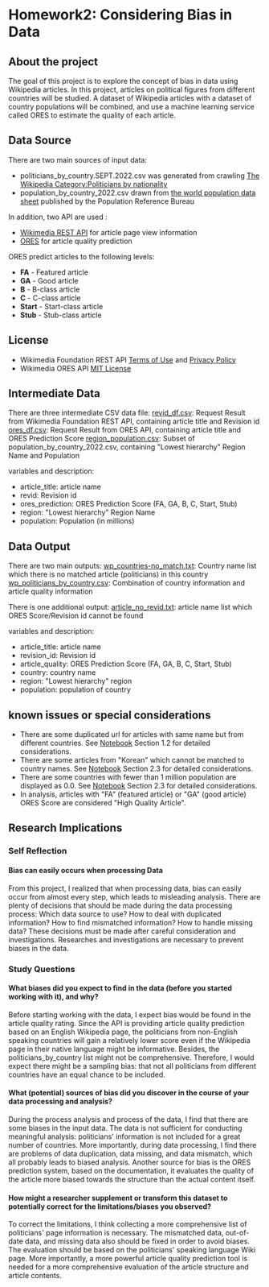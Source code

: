 # Homework2: Considering Bias in Data

## About the project
The goal of this project is to explore the concept of bias in data using Wikipedia articles. In this project, articles on political figures from different countries will be studied. A dataset of Wikipedia articles with a dataset of country populations will be combined, and use a machine learning service called ORES to estimate the quality of each article.


## Data Source
There are two main sources of input data:
- politicians_by_country.SEPT.2022.csv was generated from crawling [The Wikipedia Category:Politicians by nationality](https://en.wikipedia.org/wiki/Category:Politicians_by_nationality)
- population_by_country_2022.csv drawn from [the world population data sheet](https://www.prb.org/international/indicator/population/table) published by the Population Reference Bureau

In addition, two API are used :
- [Wikimedia REST API](https://www.mediawiki.org/wiki/Wikimedia_REST_API) for article page view information
- [ORES](https://www.mediawiki.org/wiki/ORES) for article quality prediction

ORES predict articles to the following levels:
 * **FA** - Featured article
 * **GA** - Good article
 * **B** - B-class article
 * **C** - C-class article
 * **Start** - Start-class article
 * **Stub** - Stub-class article

## License
- Wikimedia Foundation REST API [Terms of Use](https://foundation.wikimedia.org/wiki/Terms_of_Use/en) and [Privacy Policy](https://foundation.wikimedia.org/wiki/Privacy_policy)
- Wikimedia ORES API [MIT License](https://github.com/wikimedia/ores/blob/master/LICENSE)

## Intermediate Data
There are three intermediate CSV data file:
[revid_df.csv](/IntermediateData/revid_df.csv): Request Result from Wikimedia Foundation REST API, containing article title and Revision id
[ores_df.csv](/IntermediateData/ores_df.csv): Request Result from ORES API, containing article title and ORES Prediction Score
[region_population.csv](/IntermediateData/region_population.csv): Subset of population_by_country_2022.csv, containing "Lowest hierarchy" Region Name and Population

variables and description:
- article_title: article name
- revid: Revision id
- ores_prediction: ORES Prediction Score (FA, GA, B, C, Start, Stub)
- region: "Lowest hierarchy" Region Name
- population: Population (in millions)

## Data Output
There are two main outputs:
[wp_countries-no_match.txt](/DataOutput/wp_countries-no_match.txt): Country name list which there is no matched article (politicians) in this country
[wp_politicians_by_country.csv](/DataOutput/wp_politicians_by_country.csv): Combination of country information and article quality information

There is one additional output:
[article_no_revid.txt](/DataOutput/article_no_revid.txt): article name list which ORES Score/Revision id cannot be found

variables and description:
- article_title: article name
- revision_id: Revision id
- article_quality: ORES Prediction Score (FA, GA, B, C, Start, Stub)
- country: country name
- region: "Lowest hierarchy" region
- population: population of country

## known issues or special considerations
- There are some duplicated url for articles with same name but from different countries. See [Notebook](/data-512-homework_2.ipynb) Section 1.2 for detailed considerations.
- There are some articles from "Korean" which cannot be matched to country names. See [Notebook](/data-512-homework_2.ipynb) Section 2.3 for detailed considerations.
- There are some countries with fewer than 1 million population are displayed as 0.0. See [Notebook](/data-512-homework_2.ipynb) Section 2.3 for detailed considerations.
- In analysis, articles with "FA" (featured article) or "GA" (good article) ORES Score are considered "High Quality Article".

## Research Implications

### Self Reflection

#### Bias can easily occurs when processing Data
From this project, I realized that when processing data, bias can easily occur from almost every step, which leads to misleading analysis. There are plenty of decisions that should be made during the data processing process: Which data source to use? How to deal with duplicated information? How to find mismatched information? How to handle missing data? These decisions must be made after careful consideration and investigations. Researches and investigations are necessary to prevent biases in the data.

### Study Questions

#### What biases did you expect to find in the data (before you started working with it), and why?
Before starting working with the data, I expect bias would be found in the article quality rating. Since the API is providing article quality prediction based on an English Wikipedia page, the politicians from non-English speaking countries will gain a relatively lower score even if the Wikipedia page in their native language might be informative.
Besides, the politicians_by_country list might not be comprehensive. Therefore, I would expect there might be a sampling bias: that not all politicians from different countries have an equal chance to be included. 

#### What (potential) sources of bias did you discover in the course of your data processing and analysis?
During the process analysis and process of the data, I find that there are some biases in the input data. The data is not sufficient for conducting meaningful analysis: politicians' information is not included for a great number of countries. More importantly, during data processing, I find there are problems of data duplication, data missing, and data mismatch, which all probably leads to biased analysis.
Another source for bias is the ORES prediction system, based on the documentation, it evaluates the quality of the article more biased towards the structure than the actual content itself.

#### How might a researcher supplement or transform this dataset to potentially correct for the limitations/biases you observed?
To correct the limitations, I think collecting a more comprehensive list of politicians' page information is necessary. The mismatched data, out-of-date data, and missing data also should be fixed in order to avoid biases. The evaluation should be based on the politicians' speaking language Wiki page. More importantly, a more powerful article quality prediction tool is needed for a more comprehensive evaluation of the article structure and article contents. 
